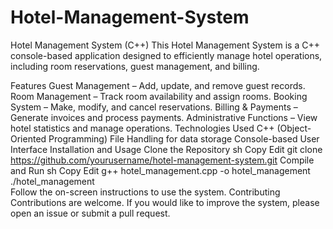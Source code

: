 # Hotel-Management-System
Hotel Management System (C++)
This Hotel Management System is a C++ console-based application designed to efficiently manage hotel operations, including room reservations, guest management, and billing.

Features
Guest Management – Add, update, and remove guest records.
Room Management – Track room availability and assign rooms.
Booking System – Make, modify, and cancel reservations.
Billing & Payments – Generate invoices and process payments.
Administrative Functions – View hotel statistics and manage operations.
Technologies Used
C++ (Object-Oriented Programming)
File Handling for data storage
Console-based User Interface
Installation and Usage
Clone the Repository
sh
Copy
Edit
git clone https://github.com/yourusername/hotel-management-system.git
Compile and Run
sh
Copy
Edit
g++ hotel_management.cpp -o hotel_management  
./hotel_management  
Follow the on-screen instructions to use the system.
Contributing
Contributions are welcome. If you would like to improve the system, please open an issue or submit a pull request.

